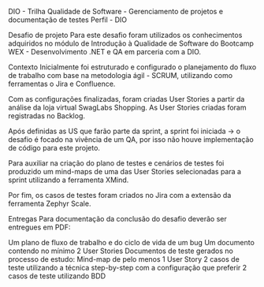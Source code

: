 DIO - Trilha Qualidade de Software - Gerenciamento de projetos e documentação de testes
Perfil - DIO

Desafio de projeto
Para este desafio foram utilizados os conhecimentos adquiridos no módulo de Introdução à Qualidade de Software do Bootcamp WEX - Desenvolvimento .NET e QA em parceria com a DIO.

Contexto
Inicialmente foi estruturado e configurado o planejamento do fluxo de trabalho com base na metodologia ágil - SCRUM, utilizando como ferramentas o Jira e Confluence.

Com as configurações finalizadas, foram criadas User Stories a partir da análise da loja virtual SwagLabs Shopping. As User Stories criadas foram registradas no Backlog.

Após definidas as US que farão parte da sprint, a sprint foi iniciada -> o desafio é focado na vivência de um QA, por isso não houve implementação de código para este projeto.

Para auxiliar na criação do plano de testes e cenários de testes foi produzido um mind-maps de uma das User Stories selecionadas para a sprint utilizando a ferramenta XMind.

Por fim, os casos de testes foram criados no Jira com a extensão da ferramenta Zephyr Scale.

Entregas
Para documentação da conclusão do desafio deverão ser entregues em PDF:

Um plano de fluxo de trabalho e do ciclo de vida de um bug
Um documento contendo no mínimo 2 User Stories
Documentos de teste gerados no processo de estudo:
Mind-map de pelo menos 1 User Story
2 casos de teste utilizando a técnica step-by-step com a configuração que preferir
2 casos de teste utilizando BDD
